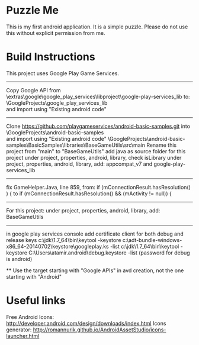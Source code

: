 Puzzle Me
=============

This is my first android application.
It is a simple puzzle.
Please do not use this without explicit permission from me. 




Build Instructions
==================
This project uses Google Play Game Services.

***
Copy Google API from
<Google andoird SDK>\extras\google\google_play_services\libproject\google-play-services_lib
to:
<eclipse workspace>\GoogleProjects\google_play_services_lib\
and import using "Existing android code" 

***
Clone https://github.com/playgameservices/android-basic-samples.git into 
<eclipse workspace>\GoogleProjects\android-basic-samples\
and import using "Existing android code" 
<eclipse workspace>\GoogleProjects\android-basic-samples\BasicSamples\libraries\BaseGameUtils\src\main
Rename this project from "main" to "BaseGameUtils"
add java as source folder for this project
under project, properties, android, library, check isLibrary
under project, properties, android, library, add: appcompat_v7 and google-play-services_lib

***
fix GameHelper.Java, line 859, from:
   if (mConnectionResult.hasResolution() ) {
to
   if (mConnectionResult.hasResolution() && (mActivity != null)) {
 

***
For this project:
under project, properties, android, library, add: BaseGameUtils

***
in google play services console add certificate client for both debug and release keys
c:\jdk\1.7_64\bin\keytool -keystore c:\adt-bundle-windows-x86_64-20140702\keystore\googleplay.ks -list
c:\jdk\1.7_64\bin\keytool -keystore C:\Users\atamir\.android\debug.keystore  -list  (password for debug is android)


**
Use the target starting with "Google APIs" in avd creation, not the one starting with "Android"

 
 
 
 Useful links
 ============
 Free Android Icons:  http://developer.android.com/design/downloads/index.html
 Icons generator:     http://romannurik.github.io/AndroidAssetStudio/icons-launcher.html
 